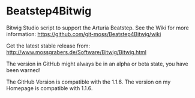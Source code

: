 Beatstep4Bitwig
===============

Bitwig Studio script to support the Arturia Beatstep.
See the Wiki for more information: https://github.com/git-moss/Beatstep4Bitwig/wiki

Get the latest stable release from: http://www.mossgrabers.de/Software/Bitwig/Bitwig.html

The version in GitHub might always be in an alpha or beta state, you have been warned!

The GitHub Version is compatible with the 1.1.6. The version on my Homepage is compatible with 1.1.6.